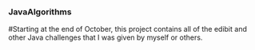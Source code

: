 ### JavaAlgorithms
#Starting at the end of October, this project contains all of the edibit and other Java challenges that I was given by  myself or others.

